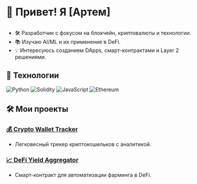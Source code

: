 # 👋 Привет! Я [Артем]

## 
- 🛠️ Разработчик с фокусом на блокчейн, криптовалюты и технологии.
- 📚 Изучаю AI/ML и их применение в DeFi.
- 💡 Интересуюсь созданием DApps, смарт-контрактами и Layer 2 решениями.

## 🔗 Технологии
![Python](https://img.shields.io/badge/-Python-3776AB?logo=python&logoColor=white&style=flat)
![Solidity](https://img.shields.io/badge/-Solidity-363636?logo=solidity&logoColor=white&style=flat)
![JavaScript](https://img.shields.io/badge/-JavaScript-F7DF1E?logo=javascript&logoColor=black&style=flat)
![Ethereum](https://img.shields.io/badge/-Ethereum-3C3C3D?logo=ethereum&logoColor=white&style=flat)

## 🛠️ Мои проекты
### [💰 Crypto Wallet Tracker](https://github.com/ваш-проект)
- Легковесный трекер криптокошельков с аналитикой.
### [📈 DeFi Yield Aggregator](https://github.com/ваш-проект)
- Смарт-контракт для автоматизации фарминга в DeFi.
